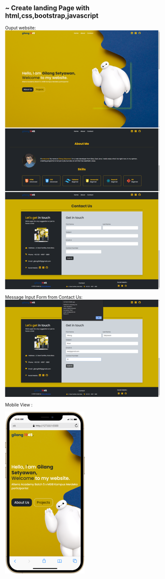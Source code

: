 ## ~ Create landing Page with html,css,bootstrap,javascript

Ouput website: 
![alt home](/img/forReadme/1.png)
![alt about](/img/forReadme/2.png)
![alt text](/img/forReadme/3.png)

Message Input Form from Contact Us:
![alt text](/img/forReadme/message.png)

Mobile View : 

![Alt Text](/img/forReadme/mobile1.png)
